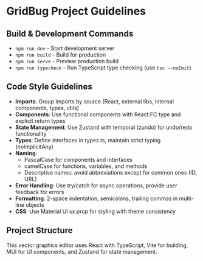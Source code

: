 # GridBug Project Guidelines

## Build & Development Commands
- `npm run dev` - Start development server
- `npm run build` - Build for production
- `npm run serve` - Preview production build
- `npm run typecheck` - Run TypeScript type checking (use `tsc --noEmit`)

## Code Style Guidelines
- **Imports**: Group imports by source (React, external libs, internal components, types, utils)
- **Components**: Use functional components with React.FC type and explicit return types
- **State Management**: Use Zustand with temporal (zundo) for undo/redo functionality
- **Types**: Define interfaces in types.ts, maintain strict typing (noImplicitAny)
- **Naming**: 
  - PascalCase for components and interfaces
  - camelCase for functions, variables, and methods
  - Descriptive names: avoid abbreviations except for common ones (ID, URL)
- **Error Handling**: Use try/catch for async operations, provide user feedback for errors
- **Formatting**: 2-space indentation, semicolons, trailing commas in multi-line objects
- **CSS**: Use Material UI sx prop for styling with theme consistency

## Project Structure
This vector graphics editor uses React with TypeScript, Vite for building, MUI for UI components, and Zustand for state management.